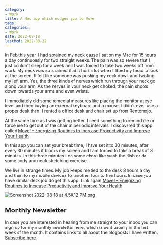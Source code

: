 ```yaml
---
category:
- Work
title: A Mac app which nudges you to Move
tags:
categories:
- Work
date: 2022-08-18
lastMod: 2022-08-22
---
```

In Feb this year. I had sprained my neck cause I sat on my Mac for 15 hours a day continuously for two straight weeks. The pain was so severe that I just couldn't sleep for a week and I was forced to take two weeks off from work. My neck was so strained that it hurt a lot when I lifted my head to look at the screen. It felt like someone was pushing my neck down and twisting my left arm. Yes, the three kinds of nerves which run through your neck go along your arm. As the nerves in your neck get choked, the pain shoots down towards your arms and even wrists.

I immediately did some remedial measures like placing the monitor at eye level and then buying an external keyboard and a mouse. I didn't even use a proper desk then. I rented a office desk and chair set up from Rentomojo.

At the same time as I was getting better, I need something to remind me or force me to get out of the chair at periodic intervals. I discovered this app called [Move! – Energizing Routines to Increase Productivity and Improve Your Health](https://christiantietze.de/move-work-break/)

In this app you can set your break time, I have set it to 30 minutes, after every 30 minutes it blocks my screen and I am forced to take a break of 3 minutes. In this three minutes I do some chore like wash the dish or do some body and neck stretching exercise.

We live in strange times. My job keeps me tied to the desk 8 hours a day and then to my mobile devices for another four to five hours. In case you have similar desk job do get this app. Link again [Move! – Energizing Routines to Increase Productivity and Improve Your Health](https://christiantietze.de/move-work-break/)

![Screenshot 2022-08-18 at 4.50.12 PM.png](/assets/screenshot_2022-08-18_at_4.50.12_pm_1660822082461_0.png)

## Monthly Newsletter

In case you are interested in hearing from me straight to your inbox you can sign up for my monthly newsletter here, which is sent usually in the last week of the month. It contains links to all about the blogposts I have written. [Subscribe here!](https://www.getrevue.co/profile)
